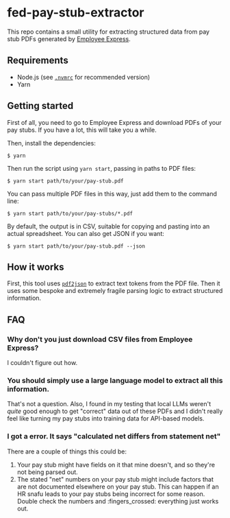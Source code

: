 # fed-pay-stub-extractor

This repo contains a small utility for extracting structured data from pay stub PDFs generated by [Employee Express](https://www.employeeexpress.gov/).

## Requirements

* Node.js (see [`.nvmrc`](./nvmrc) for recommended version)
* Yarn

## Getting started

First of all, you need to go to Employee Express and download PDFs of your pay stubs. If you have a lot, this will take you a while.

Then, install the dependencies:

```shell
$ yarn
```

Then run the script using `yarn start`, passing in paths to PDF files:

```shell
$ yarn start path/to/your/pay-stub.pdf
```

You can pass multiple PDF files in this way, just add them to the command line:

```shell
$ yarn start path/to/your/pay-stubs/*.pdf
```

By default, the output is in CSV, suitable for copying and pasting into an actual spreadsheet. You can also get JSON if you want:

```shell
$ yarn start path/to/your/pay-stub.pdf --json
```

## How it works

First, this tool uses [`pdf2json`](https://github.com/modesty/pdf2json) to extract text tokens from the PDF file. Then it uses some bespoke and extremely fragile parsing logic to extract structured information.

## FAQ

### Why don't you just download CSV files from Employee Express?

I couldn't figure out how.

### You should simply use a large language model to extract all this information.

That's not a question. Also, I found in my testing that local LLMs weren't _quite_ good enough to get "correct" data out of these PDFs and I didn't really feel like turning my pay stubs into training data for API-based models.

### I got a error. It says "calculated net differs from statement net"

There are a couple of things this could be:

1. Your pay stub might have fields on it that mine doesn't, and so they're not being parsed out.
2. The stated "net" numbers on your pay stub might include factors that are not documented elsewhere on your pay stub. This can happen if an HR snafu leads to your pay stubs being incorrect for some reason.  Double check the numbers and :fingers_crossed: everything just works out.
